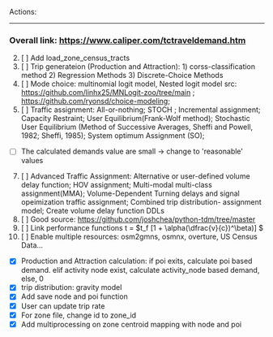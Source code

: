 Actions:

---
### Overall link: https://www.caliper.com/tctraveldemand.htm
2. [ ] Add load_zone_census_tracts
3. [ ] Trip generateion (Production and Attraction): 1) corss-classification method  2) Regression Methods  3) Discrete-Choice Methods
4. [ ] Mode choice: multinomial logit model, Nested logit model
    src: https://github.com/linhx25/MNLogit-zoo/tree/main ; https://github.com/ryonsd/choice-modeling;
5. [ ] Traffic assignment: All-or-nothing; STOCH ; Incremental assignment; Capacity Restraint; User  Equilibrium(Frank-Wolf method); Stochastic User Equilibrium (Method of Successive Averages, Sheffi and Powell, 1982; Sheffi, 1985); System optimum Assignment (SO);
* [ ] The calculated demands value are small -> change to 'reasonable' values
7. [ ] Advanced Traffic Assignment: Alternative or user-defined volume delay function; HOV assignment; Multi-modal multi-class assignment(MMA);  Volume-Dependent Turning delays and signal opeimization traffic assignment; Combined trip distribution- assignment model; Create volume delay function DDLs
8. [ ] Good source: https://github.com/joshchea/python-tdm/tree/master
9. [ ] Link performance functions  t = $t_f [1 + \alpha(\dfrac{v}{c})^\beta)] $
10. [ ] Enable multiple resources: osm2gmns, osmnx, overture, US Census Data...
* [X] Production and Attraction calculation: if poi exits, calculate poi based demand. elif activity node exist, calculate activity_node based demand, else, 0
* [X] trip distribution: gravity model
* [X] Add save node and poi function
* [X] User can update trip rate
* [X] For zone file, change id to zone_id
* [X] Add multiprocessing on zone centroid mapping with node and poi
